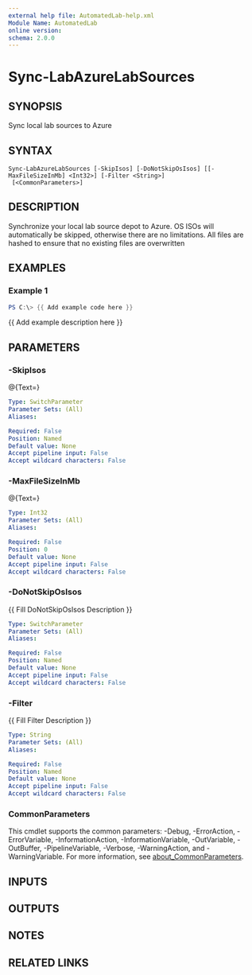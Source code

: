 ```yaml
---
external help file: AutomatedLab-help.xml
Module Name: AutomatedLab
online version:
schema: 2.0.0
---
```


# Sync-LabAzureLabSources

## SYNOPSIS
Sync local lab sources to Azure

## SYNTAX

```
Sync-LabAzureLabSources [-SkipIsos] [-DoNotSkipOsIsos] [[-MaxFileSizeInMb] <Int32>] [-Filter <String>]
 [<CommonParameters>]
```

## DESCRIPTION
Synchronize your local lab source depot to Azure.
OS ISOs will automatically be skipped, otherwise there are no limitations.
All files are hashed to ensure that no existing files are overwritten

## EXAMPLES

### Example 1
```powershell
PS C:\> {{ Add example code here }}
```

{{ Add example description here }}

## PARAMETERS

### -SkipIsos
@{Text=}

```yaml
Type: SwitchParameter
Parameter Sets: (All)
Aliases:

Required: False
Position: Named
Default value: None
Accept pipeline input: False
Accept wildcard characters: False
```

### -MaxFileSizeInMb
@{Text=}

```yaml
Type: Int32
Parameter Sets: (All)
Aliases:

Required: False
Position: 0
Default value: None
Accept pipeline input: False
Accept wildcard characters: False
```

### -DoNotSkipOsIsos
{{ Fill DoNotSkipOsIsos Description }}

```yaml
Type: SwitchParameter
Parameter Sets: (All)
Aliases:

Required: False
Position: Named
Default value: None
Accept pipeline input: False
Accept wildcard characters: False
```

### -Filter
{{ Fill Filter Description }}

```yaml
Type: String
Parameter Sets: (All)
Aliases:

Required: False
Position: Named
Default value: None
Accept pipeline input: False
Accept wildcard characters: False
```

### CommonParameters
This cmdlet supports the common parameters: -Debug, -ErrorAction, -ErrorVariable, -InformationAction, -InformationVariable, -OutVariable, -OutBuffer, -PipelineVariable, -Verbose, -WarningAction, and -WarningVariable. For more information, see [about_CommonParameters](http://go.microsoft.com/fwlink/?LinkID=113216).

## INPUTS

## OUTPUTS

## NOTES

## RELATED LINKS
